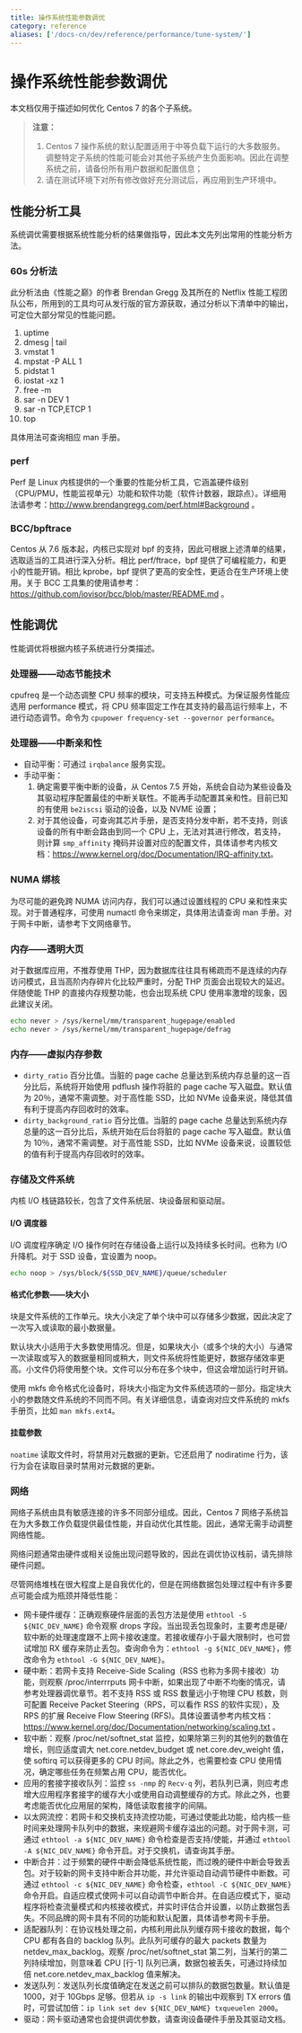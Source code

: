 ```yaml
---
title: 操作系统性能参数调优
category: reference
aliases: ['/docs-cn/dev/reference/performance/tune-system/']
---
```


# 操作系统性能参数调优

本文档仅用于描述如何优化 Centos 7 的各个子系统。

> **注意：**
>
> 1. Centos 7 操作系统的默认配置适用于中等负载下运行的大多数服务。调整特定子系统的性能可能会对其他子系统产生负面影响。因此在调整系统之前，请备份所有用户数据和配置信息；
> 2. 请在测试环境下对所有修改做好充分测试后，再应用到生产环境中。

## 性能分析工具

系统调优需要根据系统性能分析的结果做指导，因此本文先列出常用的性能分析方法。

### 60s 分析法

此分析法由《性能之巅》的作者 Brendan Gregg 及其所在的 Netflix 性能工程团队公布，所用到的工具均可从发行版的官方源获取，通过分析以下清单中的输出，可定位大部分常见的性能问题。

1. uptime
2. dmesg | tail
3. vmstat 1
4. mpstat -P ALL 1
5. pidstat 1
6. iostat -xz 1
7. free -m
8. sar -n DEV 1
9. sar -n TCP,ETCP 1
10. top

具体用法可查询相应 man 手册。

### perf

Perf 是 Linux 内核提供的一个重要的性能分析工具，它涵盖硬件级别（CPU/PMU，性能监视单元）功能和软件功能（软件计数器，跟踪点）。详细用法请参考：<http://www.brendangregg.com/perf.html#Background> 。

### BCC/bpftrace

Centos 从 7.6 版本起，内核已实现对 bpf 的支持，因此可根据上述清单的结果，选取适当的工具进行深入分析。相比 perf/ftrace，bpf 提供了可编程能力，和更小的性能开销。相比 kprobe，bpf 提供了更高的安全性，更适合在生产环境上使用。关于 BCC 工具集的使用请参考：<https://github.com/iovisor/bcc/blob/master/README.md> 。

## 性能调优

性能调优将根据内核子系统进行分类描述。

### 处理器——动态节能技术

cpufreq 是一个动态调整 CPU 频率的模块，可支持五种模式。为保证服务性能应选用 performance 模式，将 CPU 频率固定工作在其支持的最高运行频率上，不进行动态调节。命令为 `cpupower frequency-set --governor performance`。

### 处理器——中断亲和性

- 自动平衡：可通过 `irqbalance` 服务实现。
- 手动平衡：
    1. 确定需要平衡中断的设备，从 Centos 7.5 开始，系统会自动为某些设备及其驱动程序配置最佳的中断关联性。不能再手动配置其亲和性。目前已知的有使用 `be2iscsi` 驱动的设备，以及 NVME 设置；
    2. 对于其他设备，可查询其芯片手册，是否支持分发中断，若不支持，则该设备的所有中断会路由到同一个 CPU 上，无法对其进行修改，若支持，则计算 `smp_affinity` 掩码并设置对应的配置文件，具体请参考内核文档：<https://www.kernel.org/doc/Documentation/IRQ-affinity.txt>。

### NUMA 绑核

为尽可能的避免跨 NUMA 访问内存，我们可以通过设置线程的 CPU 亲和性来实现。对于普通程序，可使用 numactl 命令来绑定，具体用法请查询 man 手册。对于网卡中断，请参考下文网络章节。

### 内存——透明大页

对于数据库应用，不推荐使用 THP，因为数据库往往具有稀疏而不是连续的内存访问模式，且当高阶内存碎片化比较严重时，分配 THP 页面会出现较大的延迟。伴随使能 THP 的直接内存规整功能，也会出现系统 CPU 使用率激增的现象，因此建议关闭。

``` sh
echo never > /sys/kernel/mm/transparent_hugepage/enabled
echo never > /sys/kernel/mm/transparent_hugepage/defrag
```

### 内存——虚拟内存参数

- `dirty_ratio` 百分比值。当脏的 page cache 总量达到系统内存总量的这一百分比后，系统将开始使用 pdflush 操作将脏的 page cache 写入磁盘。默认值为 20％，通常不需调整。对于高性能 SSD，比如 NVMe 设备来说，降低其值有利于提高内存回收时的效率。
- `dirty_background_ratio` 百分比值。当脏的 page cache 总量达到系统内存总量的这一百分比后，系统开始在后台将脏的 page cache 写入磁盘。默认值为 10％，通常不需调整。对于高性能 SSD，比如 NVMe 设备来说，设置较低的值有利于提高内存回收时的效率。

### 存储及文件系统

内核 I/O 栈链路较长，包含了文件系统层、块设备层和驱动层。

#### I/O 调度器

I/O 调度程序确定 I/O 操作何时在存储设备上运行以及持续多长时间。也称为 I/O 升降机。对于 SSD 设备，宜设置为 noop。

```sh
echo noop > /sys/block/${SSD_DEV_NAME}/queue/scheduler
```

#### 格式化参数——块大小

块是文件系统的工作单元。块大小决定了单个块中可以存储多少数据，因此决定了一次写入或读取的最小数据量。

默认块大小适用于大多数使用情况。但是，如果块大小（或多个块的大小）与通常一次读取或写入的数据量相同或稍大，则文件系统将性能更好，数据存储效率更高。小文件仍将使用整个块。文件可以分布在多个块中，但这会增加运行时开销。

使用 mkfs 命令格式化设备时，将块大小指定为文件系统选项的一部分。指定块大小的参数随文件系统的不同而不同。有关详细信息，请查询对应文件系统的 mkfs 手册页，比如 `man mkfs.ext4`。

#### 挂载参数

`noatime` 读取文件时，将禁用对元数据的更新。它还启用了 nodiratime 行为，该行为会在读取目录时禁用对元数据的更新。

### 网络

网络子系统由具有敏感连接的许多不同部分组成。因此，Centos 7 网络子系统旨在为大多数工作负载提供最佳性能，并自动优化其性能。因此，通常无需手动调整网络性能。

网络问题通常由硬件或相关设施出现问题导致的，因此在调优协议栈前，请先排除硬件问题。

尽管网络堆栈在很大程度上是自我优化的，但是在网络数据包处理过程中有许多要点可能会成为瓶颈并降低性能：

- 网卡硬件缓存：正确观察硬件层面的丢包方法是使用 `ethtool -S ${NIC_DEV_NAME}` 命令观察 drops 字段。当出现丢包现象时，主要考虑是硬/软中断的处理速度跟不上网卡接收速度。若接收缓存小于最大限制时，也可尝试增加 RX 缓存来防止丢包。查询命令为：`ethtool -g ${NIC_DEV_NAME}`，修改命令为 `ethtool -G ${NIC_DEV_NAME}`。
- 硬中断：若网卡支持 Receive-Side Scaling（RSS 也称为多网卡接收）功能，则观察 /proc/interrrputs 网卡中断，如果出现了中断不均衡的情况，请参考处理器调优章节。若不支持 RSS 或 RSS 数量远小于物理 CPU 核数，则可配置 Receive Packet Steering（RPS，可以看作 RSS 的软件实现），及 RPS 的扩展 Receive Flow Steering (RFS)。具体设置请参考内核文档：<https://www.kernel.org/doc/Documentation/networking/scaling.txt> 。
- 软中断：观察 /proc/net/softnet\_stat 监控，如果除第三列的其他列的数值在增长，则应适度调大 net.core.netdev\_budget 或 net.core.dev\_weight 值，使 softirq 可以获得更多的 CPU 时间。除此之外，也需要检查 CPU 使用情况，确定哪些任务在频繁占用 CPU，能否优化。
- 应用的套接字接收队列：监控 `ss -nmp` 的 `Recv-q` 列，若队列已满，则应考虑增大应用程序套接字的缓存大小或使用自动调整缓存的方式。除此之外，也要考虑能否优化应用层的架构，降低读取套接字的间隔。
- 以太网流控：若网卡和交换机支持流控功能，可通过使能此功能，给内核一些时间来处理网卡队列中的数据，来规避网卡缓存溢出的问题。对于网卡测，可通过 `ethtool -a ${NIC_DEV_NAME}` 命令检查是否支持/使能，并通过 `ethtool -A ${NIC_DEV_NAME}` 命令开启。对于交换机，请查询其手册。
- 中断合并：过于频繁的硬件中断会降低系统性能，而过晚的硬件中断会导致丢包。对于较新的网卡支持中断合并功能，并允许驱动自动调节硬件中断数。可通过 `ethtool -c ${NIC_DEV_NAME}` 命令检查，`ethtool -C ${NIC_DEV_NAME}` 命令开启。自适应模式使网卡可以自动调节中断合并。在自适应模式下，驱动程序将检查流量模式和内核接收模式，并实时评估合并设置，以防止数据包丢失。不同品牌的网卡具有不同的功能和默认配置，具体请参考网卡手册。
- 适配器队列：在协议栈处理之前，内核利用此队列缓存网卡接收的数据，每个 CPU 都有各自的 backlog 队列。此队列可缓存的最大 packets 数量为 netdev\_max\_backlog。观察 /proc/net/softnet\_stat 第二列，当某行的第二列持续增加，则意味着 CPU [行-1] 队列已满，数据包被丢失，可通过持续加倍 net.core.netdev\_max\_backlog 值来解决。
- 发送队列：发送队列长度值确定在发送之前可以排队的数据包数量。默认值是 1000，对于 10Gbps 足够。但若从 `ip -s link` 的输出中观察到 TX errors 值时，可尝试加倍：`ip link set dev ${NIC_DEV_NAME} txqueuelen 2000`。
- 驱动：网卡驱动通常也会提供调优参数，请查询设备硬件手册及其驱动文档。
